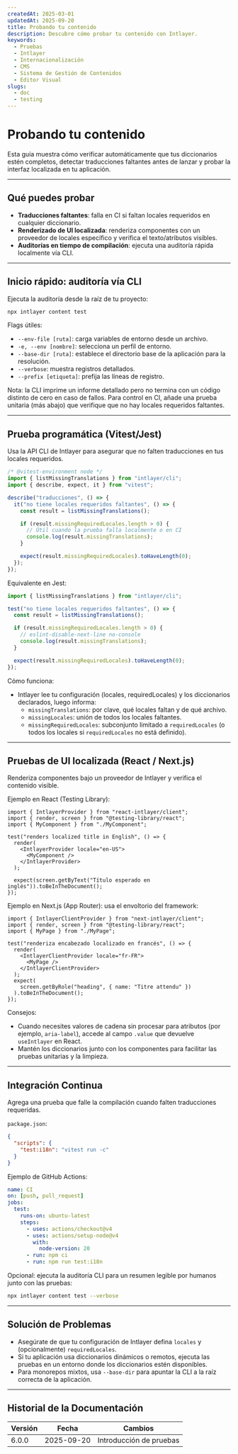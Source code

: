 ```yaml
---
createdAt: 2025-03-01
updatedAt: 2025-09-20
title: Probando tu contenido
description: Descubre cómo probar tu contenido con Intlayer.
keywords:
  - Pruebas
  - Intlayer
  - Internacionalización
  - CMS
  - Sistema de Gestión de Contenidos
  - Editor Visual
slugs:
  - doc
  - testing
---
```


# Probando tu contenido

Esta guía muestra cómo verificar automáticamente que tus diccionarios estén completos, detectar traducciones faltantes antes de lanzar y probar la interfaz localizada en tu aplicación.

---

## Qué puedes probar

- **Traducciones faltantes**: falla en CI si faltan locales requeridos en cualquier diccionario.
- **Renderizado de UI localizada**: renderiza componentes con un proveedor de locales específico y verifica el texto/atributos visibles.
- **Auditorías en tiempo de compilación**: ejecuta una auditoría rápida localmente vía CLI.

---

## Inicio rápido: auditoría vía CLI

Ejecuta la auditoría desde la raíz de tu proyecto:

```bash
npx intlayer content test
```

Flags útiles:

- `--env-file [ruta]`: carga variables de entorno desde un archivo.
- `-e, --env [nombre]`: selecciona un perfil de entorno.
- `--base-dir [ruta]`: establece el directorio base de la aplicación para la resolución.
- `--verbose`: muestra registros detallados.
- `--prefix [etiqueta]`: prefija las líneas de registro.

Nota: la CLI imprime un informe detallado pero no termina con un código distinto de cero en caso de fallos. Para control en CI, añade una prueba unitaria (más abajo) que verifique que no hay locales requeridos faltantes.

---

## Prueba programática (Vitest/Jest)

Usa la API CLI de Intlayer para asegurar que no falten traducciones en tus locales requeridos.

```ts fileName=i18n.test.ts
/* @vitest-environment node */
import { listMissingTranslations } from "intlayer/cli";
import { describe, expect, it } from "vitest";

describe("traducciones", () => {
  it("no tiene locales requeridos faltantes", () => {
    const result = listMissingTranslations();

    if (result.missingRequiredLocales.length > 0) {
      // Útil cuando la prueba falla localmente o en CI
      console.log(result.missingTranslations);
    }

    expect(result.missingRequiredLocales).toHaveLength(0);
  });
});
```

Equivalente en Jest:

```ts fileName=i18n.test.ts
import { listMissingTranslations } from "intlayer/cli";

test("no tiene locales requeridos faltantes", () => {
  const result = listMissingTranslations();

  if (result.missingRequiredLocales.length > 0) {
    // eslint-disable-next-line no-console
    console.log(result.missingTranslations);
  }

  expect(result.missingRequiredLocales).toHaveLength(0);
});
```

Cómo funciona:

- Intlayer lee tu configuración (locales, requiredLocales) y los diccionarios declarados, luego informa:
  - `missingTranslations`: por clave, qué locales faltan y de qué archivo.
  - `missingLocales`: unión de todos los locales faltantes.
  - `missingRequiredLocales`: subconjunto limitado a `requiredLocales` (o todos los locales si `requiredLocales` no está definido).

---

## Pruebas de UI localizada (React / Next.js)

Renderiza componentes bajo un proveedor de Intlayer y verifica el contenido visible.

Ejemplo en React (Testing Library):

```tsx
import { IntlayerProvider } from "react-intlayer/client";
import { render, screen } from "@testing-library/react";
import { MyComponent } from "./MyComponent";

test("renders localized title in English", () => {
  render(
    <IntlayerProvider locale="en-US">
      <MyComponent />
    </IntlayerProvider>
  );

  expect(screen.getByText("Título esperado en inglés")).toBeInTheDocument();
});
```

Ejemplo en Next.js (App Router): usa el envoltorio del framework:

```tsx
import { IntlayerClientProvider } from "next-intlayer/client";
import { render, screen } from "@testing-library/react";
import { MyPage } from "./MyPage";

test("renderiza encabezado localizado en francés", () => {
  render(
    <IntlayerClientProvider locale="fr-FR">
      <MyPage />
    </IntlayerClientProvider>
  );
  expect(
    screen.getByRole("heading", { name: "Titre attendu" })
  ).toBeInTheDocument();
});
```

Consejos:

- Cuando necesites valores de cadena sin procesar para atributos (por ejemplo, `aria-label`), accede al campo `.value` que devuelve `useIntlayer` en React.
- Mantén los diccionarios junto con los componentes para facilitar las pruebas unitarias y la limpieza.

---

## Integración Continua

Agrega una prueba que falle la compilación cuando falten traducciones requeridas.

`package.json`:

```json
{
  "scripts": {
    "test:i18n": "vitest run -c"
  }
}
```

Ejemplo de GitHub Actions:

```yaml
name: CI
on: [push, pull_request]
jobs:
  test:
    runs-on: ubuntu-latest
    steps:
      - uses: actions/checkout@v4
      - uses: actions/setup-node@v4
        with:
          node-version: 20
      - run: npm ci
      - run: npm run test:i18n
```

Opcional: ejecuta la auditoría CLI para un resumen legible por humanos junto con las pruebas:

```bash
npx intlayer content test --verbose
```

---

## Solución de Problemas

- Asegúrate de que tu configuración de Intlayer defina `locales` y (opcionalmente) `requiredLocales`.
- Si tu aplicación usa diccionarios dinámicos o remotos, ejecuta las pruebas en un entorno donde los diccionarios estén disponibles.
- Para monorepos mixtos, usa `--base-dir` para apuntar la CLI a la raíz correcta de la aplicación.

---

## Historial de la Documentación

| Versión | Fecha      | Cambios                 |
| ------- | ---------- | ----------------------- |
| 6.0.0   | 2025-09-20 | Introducción de pruebas |
